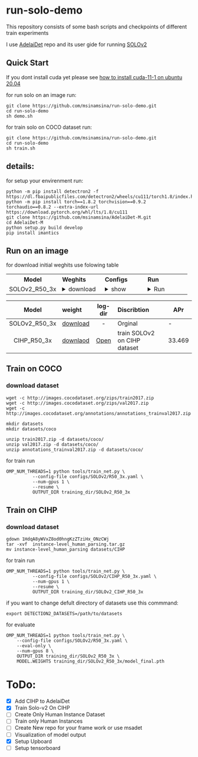 # run-solo-demo
This repository consists of some bash scripts and checkpoints of different train experiments

I use [AdelaiDet](https://github.com/aim-uofa/AdelaiDet) repo and its user gide for running [SOLOv2](https://github.com/aim-uofa/AdelaiDet/blob/master/configs/SOLOv2/README.md)

## Quick Start

If you dont install cuda yet please see [how to install cuda-11-1 on ubuntu 20.04](https://gist.github.com/msinamsina/8bdefa052cce5bb76f17150dcd14494a)

for run solo on an image run:
```
git clone https://github.com/msinamsina/run-solo-demo.git
cd run-solo-demo
sh demo.sh
```
for train solo on COCO dataset run:
```
git clone https://github.com/msinamsina/run-solo-demo.git
cd run-solo-demo
sh train.sh
```

## details: 
for setup your envirenment run: 
```
python -m pip install detectron2 -f  https://dl.fbaipublicfiles.com/detectron2/wheels/cu111/torch1.8/index.html
python -m pip install torch==1.8.2 torchvision==0.9.2 torchaudio==0.8.2 --extra-index-url https://download.pytorch.org/whl/lts/1.8/cu111
git clone https://github.com/msinamsina/AdelaiDet-M.git
cd AdelaiDet-M
python setup.py build develop
pip install imantics

```

## Run on an image
for download initial weghits use folowing table

<table class="docutils">
<tbody>
<th width="80"> Model </th>
<th valign="bottom" align="left" width="100">Weghits</th>
<th valign="bottom" align="left" width="100">Configs</th>
<th valign="bottom" align="left" width="100">Run</th>
<tr>
<td align="left">SOLOv2_R50_3x</td>
<td align="left"><details><summary> download </summary><pre><code>wget https://cloudstor.aarnet.edu.au/plus/s/chF3VKQT4RDoEqC/download -O SOLOv2_R50_3x.pth</code></pre> </details> </td>
<td align="left"><details><summary> show </summary><pre><code>configs/SOLOv2/R50_3x.yaml</code></pre> </details> </td> 
<td align="left"><details><summary> Run </summary><pre><code>wget https://tryolabs.com/assets/blog/2018-03-01-introduction-to-visual-question-answering/visual-question-answering-aa6ecaa14a.jpg -O input1.jpg; \
python demo/demo.py --config-file configs/SOLOv2/R50_3x.yaml \
--input input1.jpg --output output1.jpg \
--opts MODEL.WEIGHTS SOLOv2_R50_3x.pth</code></pre> </details> 
</tr> 
<tr></tbody></table>


|  Model            | weight                                                                       |  log-dir      |   Discribtion  |  APr |
|:-----------------:|:-----------------------------------------------------------------------------|:-------------:|:---------------|------|
|   SOLOv2_R50_3x   | [download](https://cloudstor.aarnet.edu.au/plus/s/chF3VKQT4RDoEqC/download)  |  -            | Orginal        | -    |
| CIHP_R50_3x       | [downlaod](https://drive.google.com/file/d/1H51aSHVyBf7jqdKK4JafN6HpFiFhyMbZ/view?usp=sharing)|[Open](https://drive.google.com/drive/folders/1A79XvOtMmnCg90CF0dG70KB4Cg0GtYFF?usp=sharing)| train SOLOv2 on CIHP dataset |33.469|

## Train on COCO

### download dataset

```
wget -c http://images.cocodataset.org/zips/train2017.zip
wget -c http://images.cocodataset.org/zips/val2017.zip
wget -c http://images.cocodataset.org/annotations/annotations_trainval2017.zip

mkdir datasets
mkdir datasets/coco

unzip train2017.zip -d datasets/coco/
unzip val2017.zip -d datasets/coco/
unzip annotations_trainval2017.zip -d datasets/coco/

```

for train run 

```
OMP_NUM_THREADS=1 python tools/train_net.py \
          --config-file configs/SOLOv2/R50_3x.yaml \
          --num-gpus 1 \
          --resume \
          OUTPUT_DIR training_dir/SOLOv2_R50_3x
```

## Train on CIHP

### download dataset

```
gdown 1HdqA8yWVxZ8od0hngKzZTziHx_ONzCWj
tar -xvf  instance-level_human_parsing.tar.gz
mv instance-level_human_parsing datasets/CIHP

```
for train run 
```
OMP_NUM_THREADS=1 python tools/train_net.py \
          --config-file configs/SOLOv2/CIHP_R50_3x.yaml \
          --num-gpus 1 \
          --resume \
          OUTPUT_DIR training_dir/SOLOv2_CIHP_R50_3x

```
if you want to change defult directory of datasets use this commmand:

```
export DETECTION2_DATASETS=/path/to/datasets
```
for evaluate
```
OMP_NUM_THREADS=1 python tools/train_net.py \
    --config-file configs/SOLOv2/R50_3x.yaml \
    --eval-only \
    --num-gpus 8 \
    OUTPUT_DIR training_dir/SOLOv2_R50_3x \
    MODEL.WEIGHTS training_dir/SOLOv2_R50_3x/model_final.pth
```


# ToDo:
- [x] Add CIHP to AdelaiDet 
- [x] Train Solo-v2 On CIHP
- [ ] Create Only Human Instance Dataset
- [ ] Train only Human Instances
- [ ] Create New repo for your frame work or use msadet
- [ ] Visualization of model output
- [x] Setup Upboard
- [ ] Setup tensorboard
